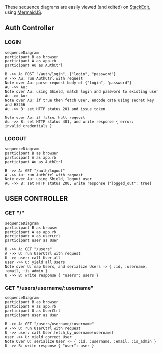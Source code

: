 These sequence diagrams are easily viewed (and edited) on [StackEdit](https://stackedit.io/), using [MermaidJS](https://mermaidjs.github.io/).


## Auth Controller

### LOGIN

```mermaid
sequenceDiagram
participant B as browser
participant A as app.rb
participant Au as AuthCtrl

B ->> A: POST "/auth/login", {"login", "password"}
A ->> Au: run AuthCtrl with request
Note over Au: parse request body of {"login", "password"}
Au ->> Au: 
Note over Au: using Shield, match login and password to existing user
Au ->> Au: 
Note over Au: if true then fetch User, encode data using secret key and HS256
Au ->> B: set HTTP status 201 and issue token

Note over Au: if false, halt request
Au ->> B: set HTTP status 401, and write response { error: invalid_credentials }
```

### LOGOUT

```mermaid
sequenceDiagram
participant B as browser
participant A as app.rb
participant Au as AuthCtrl

B ->> A: GET "/auth/logout"
A ->> Au: run AuthCtrl with request
Note over Au: using Shield, logout user 
Au ->> B: set HTTP status 200, write response {"logged_out": true} 
```

## USER CONTROLLER

### GET "/"

```mermaid
sequenceDiagram
participant B as browser
participant A as app.rb
participant U as UserCtrl
participant user as User

B ->> A: GET "/users"
A ->> U: run UserCtrl with request
U ->> user: call User.all
user ->> U: yield all Users
Note over U: map Users, and serialize Users -> { :id, :username, :email, :is_admin }
U ->> B: write response { "users": users }
```

### GET "/users/username/:username"

```mermaid
sequenceDiagram
participant B as browser
participant A as app.rb
participant U as UserCtrl
participant user as User

B ->> A: GET "/users/username/:username"
A ->> U: run UserCtrl with request
U ->> user: call User.fetch_by_username(username)
user ->> U: yield correct User
Note Over U: serialize User -> { :id, :username, :email, :is_admin }
U ->> B: write response { "user": user }
```
